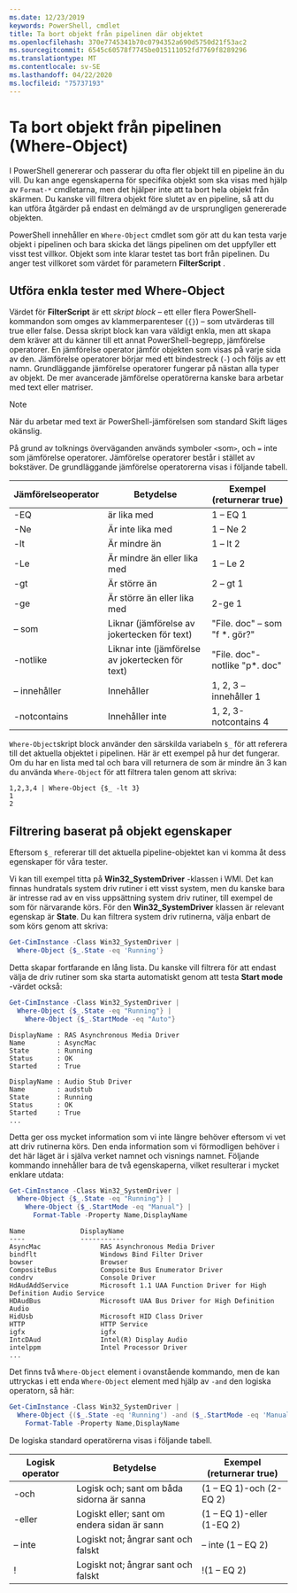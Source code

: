 ```yaml
---
ms.date: 12/23/2019
keywords: PowerShell, cmdlet
title: Ta bort objekt från pipelinen där objektet
ms.openlocfilehash: 370e7745341b70c0794352a690d5750d21f53ac2
ms.sourcegitcommit: 6545c60578f7745be015111052fd7769f8289296
ms.translationtype: MT
ms.contentlocale: sv-SE
ms.lasthandoff: 04/22/2020
ms.locfileid: "75737193"
---
```

# <a name="removing-objects-from-the-pipeline-where-object"></a>Ta bort objekt från pipelinen (Where-Object)

I PowerShell genererar och passerar du ofta fler objekt till en pipeline än du vill. Du kan ange egenskaperna för specifika objekt som ska visas med hjälp av `Format-*` cmdletarna, men det hjälper inte att ta bort hela objekt från skärmen. Du kanske vill filtrera objekt före slutet av en pipeline, så att du kan utföra åtgärder på endast en delmängd av de ursprungligen genererade objekten.

PowerShell innehåller en `Where-Object` cmdlet som gör att du kan testa varje objekt i pipelinen och bara skicka det längs pipelinen om det uppfyller ett visst test villkor. Objekt som inte klarar testet tas bort från pipelinen. Du anger test villkoret som värdet för parametern **FilterScript** .

## <a name="performing-simple-tests-with-where-object"></a>Utföra enkla tester med Where-Object

Värdet för **FilterScript** är ett *skript block* – ett eller flera PowerShell-kommandon som omges av klammerparenteser (`{}`) – som utvärderas till true eller false. Dessa skript block kan vara väldigt enkla, men att skapa dem kräver att du känner till ett annat PowerShell-begrepp, jämförelse operatorer. En jämförelse operator jämför objekten som visas på varje sida av den. Jämförelse operatorer börjar med ett bindestreck (`-`) och följs av ett namn. Grundläggande jämförelse operatorer fungerar på nästan alla typer av objekt. De mer avancerade jämförelse operatörerna kanske bara arbetar med text eller matriser.

> [!NOTE]
> När du arbetar med text är PowerShell-jämförelsen som standard Skift läges okänslig.

På grund av tolknings överväganden används symboler `<`som`>`, och `=` inte som jämförelse operatorer. Jämförelse operatorer består i stället av bokstäver. De grundläggande jämförelse operatorerna visas i följande tabell.

| Jämförelseoperator |                  Betydelse                   |    Exempel (returnerar true)    |
| ------------------- | ------------------------------------------ | ---------------------------- |
| -EQ                 | är lika med                                | 1 – EQ 1                      |
| -Ne                 | Är inte lika med                            | 1 – Ne 2                      |
| -lt                 | Är mindre än                               | 1 – lt 2                      |
| -Le                 | Är mindre än eller lika med                   | 1 – Le 2                      |
| -gt                 | Är större än                            | 2 – gt 1                      |
| -ge                 | Är större än eller lika med                | 2-ge 1                      |
| – som               | Liknar (jämförelse av jokertecken för text)     | "File. doc" – som "f *. gör?"    |
| -notlike            | Liknar inte (jämförelse av jokertecken för text) | "File. doc"-notlike "p*. doc" |
| – innehåller           | Innehåller                                   | 1, 2, 3 – innehåller 1            |
| -notcontains        | Innehåller inte                           | 1, 2, 3-notcontains 4         |

`Where-Object`skript block använder den särskilda variabeln `$_` för att referera till det aktuella objektet i pipelinen. Här är ett exempel på hur det fungerar. Om du har en lista med tal och bara vill returnera de som är mindre än 3 kan du använda `Where-Object` för att filtrera talen genom att skriva:

```
1,2,3,4 | Where-Object {$_ -lt 3}
1
2
```

## <a name="filtering-based-on-object-properties"></a>Filtrering baserat på objekt egenskaper

Eftersom `$_` refererar till det aktuella pipeline-objektet kan vi komma åt dess egenskaper för våra tester.

Vi kan till exempel titta på **Win32_SystemDriver** -klassen i WMI. Det kan finnas hundratals system driv rutiner i ett visst system, men du kanske bara är intresse rad av en viss uppsättning system driv rutiner, till exempel de som för närvarande körs. För den **Win32_SystemDriver** klassen är relevant egenskap är **State**. Du kan filtrera system driv rutinerna, välja enbart de som körs genom att skriva:

```powershell
Get-CimInstance -Class Win32_SystemDriver |
  Where-Object {$_.State -eq 'Running'}
```

Detta skapar fortfarande en lång lista. Du kanske vill filtrera för att endast välja de driv rutiner som ska starta automatiskt genom att testa **Start mode** -värdet också:

```powershell
Get-CimInstance -Class Win32_SystemDriver |
  Where-Object {$_.State -eq "Running"} |
    Where-Object {$_.StartMode -eq "Auto"}
```

```Output
DisplayName : RAS Asynchronous Media Driver
Name        : AsyncMac
State       : Running
Status      : OK
Started     : True

DisplayName : Audio Stub Driver
Name        : audstub
State       : Running
Status      : OK
Started     : True
...
```

Detta ger oss mycket information som vi inte längre behöver eftersom vi vet att driv rutinerna körs.
Den enda information som vi förmodligen behöver i det här läget är i själva verket namnet och visnings namnet. Följande kommando innehåller bara de två egenskaperna, vilket resulterar i mycket enklare utdata:

```powershell
Get-CimInstance -Class Win32_SystemDriver |
  Where-Object {$_.State -eq "Running"} |
    Where-Object {$_.StartMode -eq "Manual"} |
      Format-Table -Property Name,DisplayName
```

```Output
Name              DisplayName
----              -----------
AsyncMac               RAS Asynchronous Media Driver
bindflt                Windows Bind Filter Driver
bowser                 Browser
CompositeBus           Composite Bus Enumerator Driver
condrv                 Console Driver
HdAudAddService        Microsoft 1.1 UAA Function Driver for High Definition Audio Service
HDAudBus               Microsoft UAA Bus Driver for High Definition Audio
HidUsb                 Microsoft HID Class Driver
HTTP                   HTTP Service
igfx                   igfx
IntcDAud               Intel(R) Display Audio
intelppm               Intel Processor Driver
...
```

Det finns två `Where-Object` element i ovanstående kommando, men de kan uttryckas i ett enda `Where-Object` element med hjälp av `-and` den logiska operatorn, så här:

```powershell
Get-CimInstance -Class Win32_SystemDriver |
  Where-Object {($_.State -eq 'Running') -and ($_.StartMode -eq 'Manual')} |
    Format-Table -Property Name,DisplayName
```

De logiska standard operatörerna visas i följande tabell.

| Logisk operator |                 Betydelse                  |  Exempel (returnerar true)  |
| ---------------- | ---------------------------------------- | ------------------------ |
| -och             | Logisk och; sant om båda sidorna är sanna | (1 – EQ 1)-och (2-EQ 2) |
| -eller              | Logiskt eller; sant om endera sidan är sann  | (1 – EQ 1)-eller (1-EQ 2)  |
| – inte             | Logiskt not; ångrar sant och falskt     | – inte (1 – EQ 2)           |
| \!               | Logiskt not; ångrar sant och falskt     | \!(1 – EQ 2)              |
